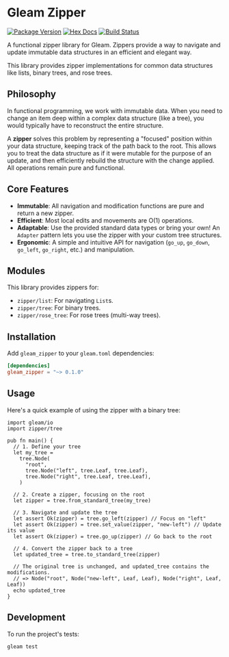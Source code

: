 # Gleam Zipper

[![Package Version](https://img.shields.io/hexpm/v/gleam_zipper)](https://hex.pm/packages/gleam_zipper)
[![Hex Docs](https://img.shields.io/badge/hex-docs-ffaff3)](https://hexdocs.pm/zipper/)
[![Build Status](https://github.com/Frid-Yuandu/zipper/workflows/test/badge.svg)](https://github.com/Frid-Yuandu/zipper/actions)

A functional zipper library for Gleam. Zippers provide a way to navigate and update immutable data structures in an efficient and elegant way.

This library provides zipper implementations for common data structures like lists, binary trees, and rose trees.

## Philosophy

In functional programming, we work with immutable data. When you need to change an item deep within a complex data structure (like a tree), you would typically have to reconstruct the entire structure.

A **zipper** solves this problem by representing a "focused" position within your data structure, keeping track of the path back to the root. This allows you to treat the data structure as if it were mutable for the purpose of an update, and then efficiently rebuild the structure with the change applied. All operations remain pure and functional.

## Core Features

-   **Immutable**: All navigation and modification functions are pure and return a new zipper.
-   **Efficient**: Most local edits and movements are O(1) operations.
-   **Adaptable**: Use the provided standard data types or bring your own! An `Adapter` pattern lets you use the zipper with your custom tree structures.
-   **Ergonomic**: A simple and intuitive API for navigation (`go_up`, `go_down`, `go_left`, `go_right`, etc.) and manipulation.

## Modules

This library provides zippers for:

-   `zipper/list`: For navigating `List`s.
-   `zipper/tree`: For binary trees.
-   `zipper/rose_tree`: For rose trees (multi-way trees).

## Installation

Add `gleam_zipper` to your `gleam.toml` dependencies:

```toml
[dependencies]
gleam_zipper = "~> 0.1.0"
```

## Usage

Here's a quick example of using the zipper with a binary tree:

```gleam
import gleam/io
import zipper/tree

pub fn main() {
  // 1. Define your tree
  let my_tree =
    tree.Node(
      "root",
      tree.Node("left", tree.Leaf, tree.Leaf),
      tree.Node("right", tree.Leaf, tree.Leaf),
    )

  // 2. Create a zipper, focusing on the root
  let zipper = tree.from_standard_tree(my_tree)

  // 3. Navigate and update the tree
  let assert Ok(zipper) = tree.go_left(zipper) // Focus on "left"
  let assert Ok(zipper) = tree.set_value(zipper, "new-left") // Update its value
  let assert Ok(zipper) = tree.go_up(zipper) // Go back to the root

  // 4. Convert the zipper back to a tree
  let updated_tree = tree.to_standard_tree(zipper)

  // The original tree is unchanged, and updated_tree contains the modifications.
  // => Node("root", Node("new-left", Leaf, Leaf), Node("right", Leaf, Leaf))
  echo updated_tree
}
```

## Development

To run the project's tests:

```shell
gleam test
```
